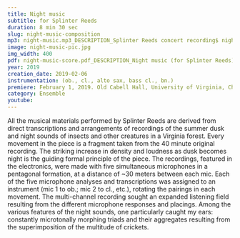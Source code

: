 ```yaml
---
title: Night music 
subtitle: for Splinter Reeds
duration: 8 min 30 sec
slug: night-music-composition
mp3: night-music.mp3_DESCRIPTION_Splinter Reeds concert recording$ night-music-field-recording.mp3_DESCRIPTION_original summer dusk forest recording
image: night-music-pic.jpg
img_width: 400
pdf: night-music-score.pdf_DESCRIPTION_Night music (for Splinter Reeds)
year: 2019
creation_date: 2019-02-06
instrumentation: (ob., cl., alto sax, bass cl., bn.)
premiere: February 1, 2019. Old Cabell Hall, University of Virginia, Charlottesville, Virginia.
category: Ensemble
youtube:
---
```


All the musical materials performed by Splinter Reeds are derived from direct transcriptions and arrangements of recordings of the summer dusk and night sounds of insects and other creatures in a Virginia forest. Every movement in the piece is a fragment taken from the 40 minute original recording. The striking increase in density and loudness as dusk becomes night is the guiding formal principle of the piece. The recordings, featured in the electronics, were made with five simultaneous microphones in a pentagonal formation, at a distance of ~30 meters between each mic. Each of the five microphone analyses and transcriptions was assigned to an instrument (mic 1 to ob.; mic 2 to cl., etc.), rotating the pairings in each movement. The multi-channel recording sought an expanded listening field resulting from the different microphone responses and placings. Among the various features of the night sounds, one particularly caught my ears: constantly microtonally morphing triads and their aggregates resulting from the superimposition of the multitude of crickets.
